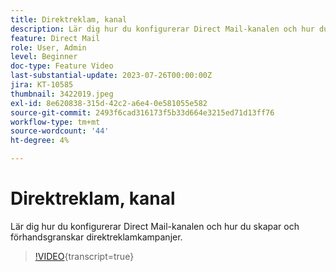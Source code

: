 ```yaml
---
title: Direktreklam, kanal
description: Lär dig hur du konfigurerar Direct Mail-kanalen och hur du skapar och förhandsgranskar direktreklamkampanjer.
feature: Direct Mail
role: User, Admin
level: Beginner
doc-type: Feature Video
last-substantial-update: 2023-07-26T00:00:00Z
jira: KT-10585
thumbnail: 3422019.jpeg
exl-id: 8e620838-315d-42c2-a6e4-0e581055e582
source-git-commit: 2493f6cad316173f5b33d664e3215ed71d13ff76
workflow-type: tm+mt
source-wordcount: '44'
ht-degree: 4%

---
```


# Direktreklam, kanal

Lär dig hur du konfigurerar Direct Mail-kanalen och hur du skapar och förhandsgranskar direktreklamkampanjer.

>[!VIDEO](https://video.tv.adobe.com/v/3422019/?learn=on){transcript=true}
